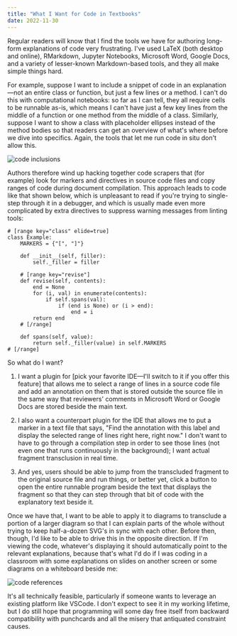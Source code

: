 ```yaml
---
title: "What I Want for Code in Textbooks"
date: 2022-11-30
---
```


Regular readers will know that
I find the tools we have for authoring long-form explanations of code
very frustrating.
I've used LaTeX (both desktop and online), RMarkdown, Jupyter Notebooks, Microsoft Word, Google Docs,
and a variety of lesser-known Markdown-based tools,
and they all make simple things hard.

For example,
suppose I want to include a snippet of code in an explanation—not an entire class or function,
but just a few lines or a method.
I can't do this with computational notebooks:
so far as I can tell,
they all require cells to be runnable as-is,
which means I can't have just a few key lines from the middle of a function
or one method from the middle of a class.
Similarly,
suppose I want to show a class with placeholder ellipses instead of the method bodies
so that readers can get an overview of what's where
before we dive into specifics.
Again,
the tools that let me run code in situ don't allow this.

<img src="@root/files/2022/code-inclusions.svg" alt="code inclusions" class="centered">

Authors therefore wind up hacking together code scrapers
that (for example) look for markers and directives in source code files
and copy ranges of code during document compilation.
This approach leads to code like that shown below,
which is unpleasant to read
if you're trying to single-step through it in a debugger,
and which is usually made even more complicated by extra directives
to suppress warning messages from linting tools:

```
# [range key="class" elide=true]
class Example:
    MARKERS = {"[", "]"}

    def __init__(self, filler):
        self._filler = filler

    # [range key="revise"]
    def revise(self, contents):
        end = None
        for (i, val) in enumerate(contents):
            if self.spans(val):
                if (end is None) or (i > end):
                    end = i
        return end
    # [/range]

    def spans(self, value):
        return self._filler(value) in self.MARKERS
# [/range]
```

So what do I want?

1.  I want a plugin for [pick your favorite IDE—I'll switch to it if you offer this feature]
    that allows me to select a range of lines in a source code file
    and add an annotation on them
    that is stored outside the source file
    in the same way that reviewers' comments in Microsoft Word or Google Docs
    are stored beside the main text.

2.  I also want a counterpart plugin for the IDE
    that allows me to put a marker in a text file that says,
    "Find the annotation with this label
    and display the selected range of lines right here, right now."
    I don't want to have to go through a compilation step in order to see those lines
    (not even one that runs continuously in the background);
    I want actual fragment transclusion in real time.

3.  And yes,
    users should be able to jump from the transcluded fragment
    to the original source file
    and run things,
    or better yet,
    click a button to open the entire runnable program
    beside the text that displays the fragment
    so that they can step through that bit of code
    with the explanatory text beside it.

Once we have that,
I want to be able to apply it to diagrams
to transclude a portion of a larger diagram
so that I can explain parts of the whole
without trying to keep half-a-dozen SVG's in sync with each other.
Before then,
though,
I'd like to be able to drive this in the opposite direction.
If I'm viewing the code,
whatever's displaying it should automatically point to the relevant explanations,
because that's what I'd do if I was coding in a classroom
with some explanations on slides on another screen
or some diagrams on a whiteboard beside me:

<img src="@root/files/2022/code-references.svg" alt="code references" class="centered">

It's all technically feasible,
particularly if someone wants to leverage an existing platform like VSCode.
I don't expect to see it in my working lifetime,
but I do still hope that programming will some day free itself
from backward compatibility with punchcards
and all the misery that antiquated constraint causes.
